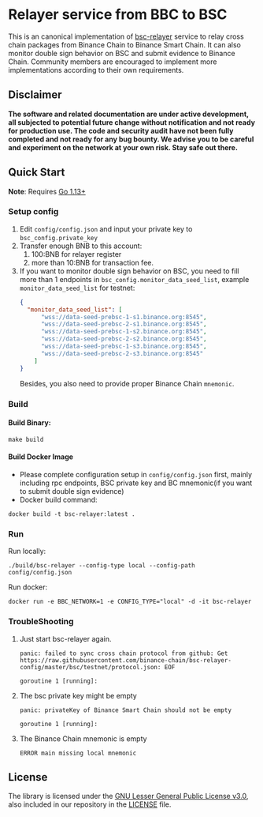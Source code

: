 # Relayer service from BBC to BSC

This is an canonical implementation of [bsc-relayer](https://github.com/binance-chain/whitepaper/blob/master/WHITEPAPER.md#bsc-relayers) service to relay cross chain packages from Binance Chain to Binance Smart Chain. It can also monitor double sign behavior on BSC and submit evidence to Binance Chain. Community members are encouraged to implement more implementations according to their own requirements.

## Disclaimer

**The software and related documentation are under active development, 
all subjected to potential future change without notification and not ready for production use. 
The code and security audit have not been fully completed and not ready for any bug bounty.
We advise you to be careful and experiment on the network at your own risk. Stay safe out there.**

## Quick Start

**Note**: Requires [Go 1.13+](https://golang.org/dl/)

### Setup config

1. Edit `config/config.json` and input your private key to `bsc_config.private_key`
2. Transfer enough BNB to this account:
    1. 100:BNB for relayer register
    2. more than 10:BNB for transaction fee.
3. If you want to monitor double sign behavior on BSC, you need to fill more than 1 endpoints in `bsc_config.monitor_data_seed_list`, example `monitor_data_seed_list` for testnet:
    ```json
    {
      "monitor_data_seed_list": [
          "wss://data-seed-prebsc-1-s1.binance.org:8545",
          "wss://data-seed-prebsc-2-s1.binance.org:8545",
          "wss://data-seed-prebsc-1-s2.binance.org:8545",
          "wss://data-seed-prebsc-2-s2.binance.org:8545",
          "wss://data-seed-prebsc-1-s3.binance.org:8545",
          "wss://data-seed-prebsc-2-s3.binance.org:8545"
        ]
    }
    ```
   Besides, you also need to provide proper Binance Chain `mnemonic`.

### Build

#### Build Binary:
```shell script
make build
```

#### Build Docker Image

- Please complete configuration setup in `config/config.json` first, mainly including rpc endpoints, BSC private key and BC mnemonic(if you want to submit double sign evidence)
- Docker build command:
```shell script
docker build -t bsc-relayer:latest .
```

### Run

Run locally:
```shell script
./build/bsc-relayer --config-type local --config-path config/config.json
```

Run docker:
```shell script
docker run -e BBC_NETWORK=1 -e CONFIG_TYPE="local" -d -it bsc-relayer
```

### TroubleShooting

1. Just start bsc-relayer again.

    ```
    panic: failed to sync cross chain protocol from github: Get https://raw.githubusercontent.com/binance-chain/bsc-relayer-config/master/bsc/testnet/protocol.json: EOF
    
    goroutine 1 [running]:
    ```

2. The bsc private key might be empty

    ```
    panic: privateKey of Binance Smart Chain should not be empty
    
    goroutine 1 [running]:
    ```

3. The Binance Chain mnemonic is empty

    ```
    ERROR main missing local mnemonic
    ```

## License

The library is licensed under the [GNU Lesser General Public License v3.0](https://www.gnu.org/licenses/lgpl-3.0.en.html),
also included in our repository in the [LICENSE](LICENSE) file.